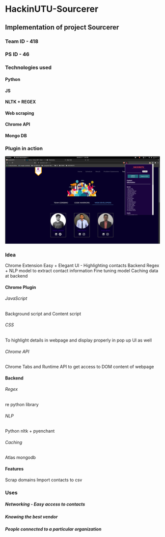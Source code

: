 # HackinUTU-Sourcerer


## Implementation of project Sourcerer
### Team ID - 418
### PS ID - 46

### Technologies used 
#### Python
#### JS
#### NLTK + REGEX
#### Web scraping
#### Chrome API
#### Mongo DB



### Plugin in action
![ext](https://github.com/PrajwalAdsul/HackinUTU-Sourcerer/blob/main/screenshots/extension.png)


### Idea

Chrome Extension
Easy + Elegant UI - Highlighting contacts
Backend Regex + NLP model to extract contact information
Fine tuning model
Caching data at backend


#### Chrome Plugin
###### JavaScript
Background script and Content script
###### CSS
To highlight details in webpage and display properly in pop up UI as well
###### Chrome API
Chrome Tabs and Runtime API to get access to DOM content of webpage


#### Backend
###### Regex
re python library
###### NLP
Python nltk + pyenchant  
###### Caching
Atlas mongodb

#### Features
Scrap domains
Import contacts to csv


### Uses
##### Networking - Easy access to contacts
##### Knowing the best vendor
##### People connected to a particular organization





